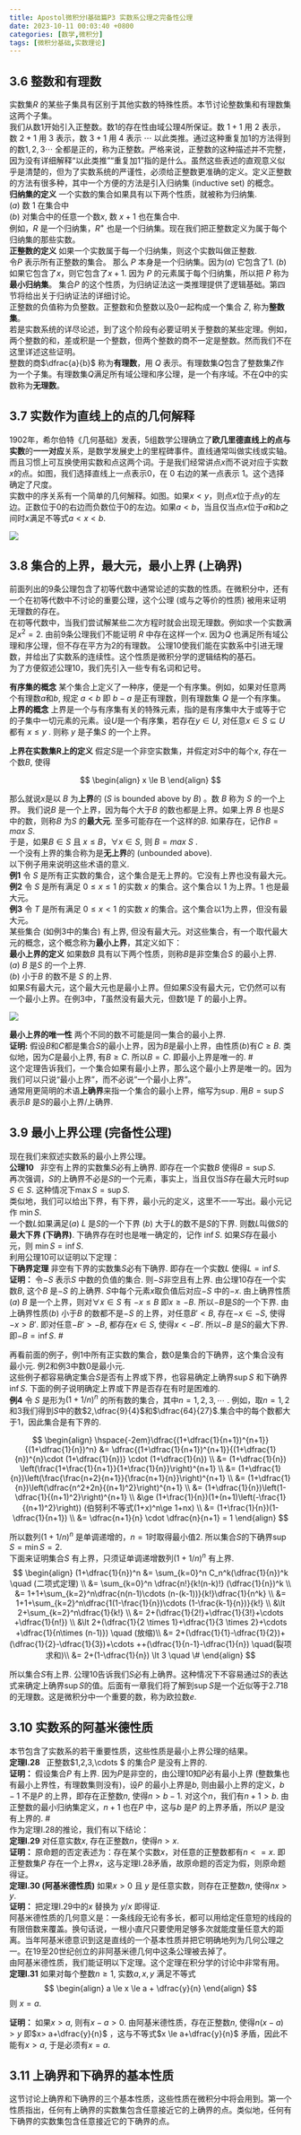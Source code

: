 ```yaml
---
title: Apostol微积分Ⅰ基础篇P3 实数系公理之完备性公理
date: 2023-10-11 00:03:40 +0800
categories: [数学,微积分]
tags: [微积分基础,实数理论]
---
```


## 3.6 整数和有理数

实数集$R$ 的某些子集具有区别于其他实数的特殊性质。本节讨论整数集和有理数集这两个子集。  
我们从数1开始引入正整数。数1的存在性由域公理4所保证。数 $1+1$ 用 $2$ 表示，数 $2+1$ 用 $3$ 表示，数 $3+1$ 用 $4$ 表示 $\cdots$ 以此类推。通过这种重复加1的方法得到的数$1,2,3 \cdots$ 全都是正的，称为正整数。严格来说，正整数的这种描述并不完整，因为没有详细解释“以此类推”“重复加1”指的是什么。虽然这些表述的直观意义似乎是清楚的，但为了实数系统的严谨性，必须给正整数更准确的定义。定义正整数的方法有很多种，其中一个方便的方法是引入归纳集 (inductive set) 的概念。   
**归纳集的定义** 一个实数的集合如果具有以下两个性质，就被称为归纳集.       
$(a)$ 数 $1$ 在集合中    
$(b)$ 对集合中的任意一个数$x$, 数 $x+1$ 也在集合中.  
例如，$R$ 是一个归纳集，$R^+$ 也是一个归纳集。现在我们把正整数定义为属于每个归纳集的那些实数。   
**正整数的定义** 如果一个实数属于每一个归纳集，则这个实数叫做正整数.      
令$P$ 表示所有正整数的集合。 那么 $P$ 本身是一个归纳集。因为$(a)$ 它包含了$1$. $(b)$ 如果它包含了$x$，则它包含了$x+1$. 因为 $P$ 的元素属于每个归纳集，所以把 $P$ 称为**最小归纳集**。 集合$P$ 的这个性质，为归纳证法这一类推理提供了逻辑基础。第四节将给出关于归纳证法的详细讨论。   
正整数的负值称为负整数。正整数和负整数以及0一起构成一个集合 $Z$, 称为**整数集**。  
若是实数系统的详尽论述，到了这个阶段有必要证明关于整数的某些定理。例如，两个整数的和，差或积是一个整数，但两个整数的商不一定是整数。然而我们不在这里详述这些证明。     
整数的商$\dfrac{a}{b}$ 称为**有理数**，用 $Q$ 表示。有理数集$Q$包含了整数集$Z$作为一个子集。有理数集$Q$满足所有域公理和序公理，是一个有序域。不在$Q$中的实数称为**无理数**。   

## 3.7 实数作为直线上的点的几何解释

1902年，希尔伯特《几何基础》发表，5组数学公理确立了**欧几里德直线上的点与实数**的**一一对应**关系，是数学发展史上的里程碑事件。直线通常叫做实线或实轴。而且习惯上可互换使用实数和点这两个词。于是我们经常讲点$x$而不说对应于实数$x$的点。如图，我们选择直线上一点表示$0$，在 $0$ 右边的某一点表示 $1$。这个选择确定了尺度。  
实数中的序关系有一个简单的几何解释。如图。如果$x<y$，则点$x$位于点$y$的左边。正数位于$0$的右边而负数位于$0$的左边。如果$a<b$，当且仅当点$x$位于$a$和$b$之间时$x$满足不等式$a<x<b$.           

![](https://cdn.jsdelivr.net/gh/dlcai/image-bed/img/calculus1_basics_p3/7.png)  





## 3.8 集合的上界，最大元，最小上界 (上确界)   

前面列出的9条公理包含了初等代数中通常论述的实数的性质。在微积分中，还有一个在初等代数中不讨论的重要公理，这个公理 (或与之等价的性质) 被用来证明无理数的存在。   
在初等代数中，当我们尝试解某些二次方程时就会出现无理数。例如求一个实数满足$x^2=2$.  由前9条公理我们不能证明 $R$ 中存在这样一个$x$. 因为$Q$ 也满足所有域公理和序公理，但不存在平方为$2$的有理数。 公理10使我们能在实数系中引进无理数，并给出了实数系的连续性。这个性质是微积分学的逻辑结构的基石。    
为了方便叙述公理10，我们先引入一些专有名词和记号。    

**有序集的概念** 某个集合上定义了一种序，便是一个有序集。例如，如果对任意两个有理数$a$和$b$, 规定 $a<b$ 即 $b-a$ 是正有理数，则有理数集 $Q$ 是一个有序集。   
**上界的概念** 上界是一个与有序集有关的特殊元素，指的是有序集中大于或等于它的子集中一切元素的元素。设$U$是一个有序集，若存在$y \in U$, 对任意$x \in S \subseteq U$ 都有 $x \le y$ . 则称 $y$ 是子集$S$ 的一个上界。   

**上界在实数集R上的定义** 假定$S$是一个非空实数集，并假定对$S$中的每个$x$, 存在一个数$B$, 使得    

$$
\begin{align}
x \le B
\end{align}
$$

那么就说$x$是以 $B$ 为**上界**的 ($S$ is bounded above by $B$) 。数 $B$ 称为 $S$ 的一个上界。 我们说$B$ 是一个上界，因为每个大于$B$ 的数也都是上界。如果上界 $B$ 也是$S$ 中的数，则称$B$ 为$S$ 的**最大元**. 至多可能存在一个这样的$B$. 如果存在，记作$B = max\ S$.     
于是，如果$B \in S$ 且 $x \le B$，$\forall x \in S$, 则 $B= max \ S$ .    
一个没有上界的集合称为是**无上界**的 (unbounded above).     
以下例子用来说明这些术语的意义.  
**例1** 令 $S$ 是所有正实数的集合，这个集合是无上界的。它没有上界也没有最大元。    
**例2** 令 $S$ 是所有满足 $0\le x \le 1$ 的实数 $x$ 的集合。这个集合以 $1$ 为上界。$1$ 也是最大元。    
**例3** 令 $T$ 是所有满足 $0\le x \lt 1$ 的实数 $x$ 的集合。这个集合以1为上界，但没有最大元。     
某些集合 (如例3中的集合) 有上界, 但没有最大元。对这些集合，有一个取代最大元的概念，这个概念称为**最小上界**，其定义如下：    
**最小上界的定义** 如果数$B$ 具有以下两个性质，则称$B$是非空集合$S$ 的最小上界.     
$(a)$ $B$ 是$S$ 的一个上界.   
$(b)$ 小于$B$ 的数不是 $S$ 的上界.    
如果$S$有最大元，这个最大元也是最小上界。但如果$S$没有最大元，它仍然可以有一个最小上界。在例3中，$T$虽然没有最大元，但数$1$是 $T$ 的最小上界。     



![](https://jsd.onmicrosoft.cn/gh/dlcai/image-bed/img/calculus1_basics_p3/8.png)





**最小上界的唯一性**  两个不同的数不可能是同一集合的最小上界.    
**证明:**  假设$B$和$C$都是集合$S$的最小上界，因为$B$是最小上界，由性质$(b)$有$C\ge B$. 类似地，因为$C$是最小上界, 有$B \ge C$. 所以$B=C$. 即最小上界是唯一的. $\#$    
这个定理告诉我们，一个集合如果有最小上界，那么这个最小上界是唯一的。因为我们可以只说“最小上界”，而不必说”一个最小上界”。     
通常用更简明的术语**上确界**来指一个集合的最小上界，缩写为$\sup$.  用$B = \sup S$ 表示$B$ 是$S$的最小上界/上确界.      

## 3.9 最小上界公理 (完备性公理)

现在我们来叙述实数系的最小上界公理。    
**公理10**&nbsp;&nbsp; 非空有上界的实数集$S$必有上确界. 即存在一个实数$B$ 使得$B = \sup S$.      
再次强调，$S$的上确界不必是$S$的一个元素，事实上，当且仅当$S$存在最大元时$\sup S \in S$.  这种情况下$\max S = \sup S$.    
类似地，我们可以给出下界，有下界，最小元的定义，这里不一一写出。最小元记作 $\min S$.     
一个数$L$如果满足$(a)$ $L$ 是$S$的一个下界  $(b)$ 大于$L$的数不是$S$的下界. 则数$L$叫做$S$的 **最大下界 (下确界)**. 下确界存在时也是唯一确定的，记作 $\inf S$. 如果$S$存在最小元，则 $\min S = \inf S$.          
利用公理10可以证明以下定理：  
**下确界定理**  非空有下界的实数集$S$必有下确界.  即存在一个实数$L$ 使得$L=\inf S$.     
**证明：** 令$-S$ 表示$S$ 中数的负值的集合.  则$-S$非空且有上界. 由公理10存在一个实数$B$, 这个$B$ 是$-S$ 的上确界. $S$中每个元素$x$取负值后对应$-S$ 中的$-x$. 由上确界性质$(a)$ $B$ 是一个上界，则对$\forall x \in S$ 有 $-x \le B$ 即$x \ge -B$. 所以$-B$是$S$的一个下界. 由上确界性质$(b)$ 小于$B$ 的数都不是$-S$ 的上界，对任意$B'<B$, 存在$-x \in -S$, 使得$-x>B'$. 即对任意$-B'>-B$, 都存在$x \in S$, 使得$x<-B'$. 所以$-B$ 是$S$的最大下界. 即$-B=\inf S$.    $\#$   
      
再看前面的例子，例1中所有正实数的集合，数$0$是集合的下确界，这个集合没有最小元. 例2和例3中数$0$是最小元.    
这些例子都容易确定集合$S$是否有上界或下界，也容易确定上确界$\sup S$ 和下确界$\inf S$. 下面的例子说明确定上界或下界是否存在有时是困难的.   
**例4**  令 $S$ 是形为$(1+1/n)^n$ 的所有数的集合，其中$n=1,2,3,\cdots$ . 例如，取$n=1,2$和$3$我们得到$S$中的数$2,\dfrac{9}{4}$和$\dfrac{64}{27}$.集合中的每个数都大于1，因此集合是有下界的.    

$$
\begin{align}
\hspace{-2em}\dfrac{(1+\dfrac{1}{n+1})^{n+1}}{(1+\dfrac{1}{n})^n} &= \dfrac{(1+\dfrac{1}{n+1})^{n+1}}{(1+\dfrac{1}{n})^{n}\cdot (1+\dfrac{1}{n})} \cdot (1+\dfrac{1}{n}) \\
&= (1+\dfrac{1}{n}) \left(\frac{1+\frac{1}{n+1}}{1+\frac{1}{n}}\right)^{n+1} \\
&= (1+\dfrac{1}{n})\left(\frac{\frac{n+2}{n+1}}{\frac{n+1}{n}}\right)^{n+1} \\
&= (1+\dfrac{1}{n})\left(\dfrac{n^2+2n}{(n+1)^2}\right)^{n+1} \\
&= (1+\dfrac{1}{n})\left(1-\dfrac{1}{(n+1)^2}\right)^{n+1} \\
&\ge (1+\frac{1}{n})(1+(n+1)\left(-\frac{1}{(n+1)^2}\right))  (伯努利不等式(1+x)^n\ge 1+nx) \\
&= (1+\frac{1}{n})(1-\dfrac{1}{n+1}) \\
&= \dfrac{n+1}{n} \cdot \dfrac{n}{n+1} = 1
\end{align}
$$



所以数列$(1+1/n)^n$ 是单调递增的，$n=1$时取得最小值$2$. 所以集合$S$的下确界$\sup S = \min S = 2$.        
下面来证明集合$S$ 有上界，只须证单调递增数列$(1+1/n)^n$ 有上界.     
$$
\begin{align}
(1+\dfrac{1}{n})^n &= \sum_{k=0}^n C_n^k(\dfrac{1}{n})^k  \quad (二项式定理) \\
&= \sum_{k=0}^n \dfrac{n!}{k!(n-k)!} (\dfrac{1}{n})^k \\
&= 1+1+\sum_{k=2}^n\dfrac{n(n-1)\cdots (n-(k-1))}{k!}\dfrac{1}{n^k} \\
&= 1+1+\sum_{k=2}^n\dfrac{1(1-\frac{1}{n})\cdots (1-\frac{k-1}{n})}{k!} \\
&\lt 2+\sum_{k=2}^n\dfrac{1}{k!} \\
&= 2+(\dfrac{1}{2!}+\dfrac{1}{3!}+\cdots +\dfrac{1}{n!}) \\
&\lt 2+(\dfrac{1}{2 \times 1}+\dfrac{1}{3 \times 2}+\cdots +\dfrac{1}{n\times (n-1)}) \quad (放缩)\\
&= 2+(\dfrac{1}{1}-\dfrac{1}{2})+(\dfrac{1}{2}-\dfrac{1}{3})+\cdots ++(\dfrac{1}{n-1}-\dfrac{1}{n}) \quad(裂项求和)\\
&= 2+(1-\dfrac{1}{n}) \lt 3 \quad \#
\end{align}
$$


所以集合$S$有上界. 公理10告诉我们$S$必有上确界。这种情况下不容易通过$S$的表达式来确定上确界$\sup S$的值。后面有一章我们将了解到$\sup S$是一个近似等于$2.718$的无理数。这是微积分中一个重要的数，称为欧拉数$e$.    

## 3.10 实数系的阿基米德性质

本节包含了实数系的若干重要性质，这些性质是最小上界公理的结果。     
**定理I.28** &nbsp;&nbsp;正整数$1,2,3,\cdots $ 的集合$P$ 是没有上界的.      
**证明：** 假设集合$P$ 有上界. 因为$P$是非空的，由公理10知$P$必有最小上界 (整数集也有最小上界性，有理数集则没有)，设$P$ 的最小上界是$b$, 则由最小上界的定义，$b-1$ 不是$P$ 的上界，即存在正整数$n$, 使得$n>b-1$. 对这个$n$，我们有$n+1 > b$.  由正整数的最小归纳集定义，$n+1$ 也在$P$ 中，这与$b$ 是$P$ 的上界矛盾，所以$P$ 是没有上界的. $\#$     
作为定理I.28的推论，我们有以下结论：   
**定理I.29**  对任意实数$x$, 存在正整数$n$，使得$n>x$.       
**证明：** 原命题的否定表述为：存在某个实数$x$，对任意的正整数都有$n <= x$.   即正整数集$P$ 存在一个上界$x$，这与定理I.28矛盾，故原命题的否定为假，则原命题得证。      
**定理I.30 (阿基米德性质)**  如果$x>0$ 且 $y$ 是任意实数，则存在正整数$n$, 使得$nx>y$.       
**证明：** 把定理I.29中的$x$ 替换为 $y/x$ 即得证.    
阿基米德性质的几何意义是：一条线段无论有多长，都可以用给定任意短的线段的有限倍数来覆盖。换句话说，一根小直尺只要使用足够多次就能度量任意大的距离。当年阿基米德意识到这是直线的一个基本性质并把它明确地列为几何公理之一。在19至20世纪创立的非阿基米德几何中这条公理被去掉了。   
由阿基米德性质，我们能证明以下定理。这个定理在积分学的讨论中非常有用。   
**定理I.31** 如果对每个整数$n \ge 1$,  实数$a, x, y$ 满足不等式    
$$
\begin{align}
a \le x \le a + \dfrac{y}{n}
\end{align}
$$
则 $x = a$.    

**证明：** 如果$x>a$, 则有$x-a >0$.  由阿基米德性质，存在正整数$n$, 使得$n(x-a)>y$ 即$x> a+\dfrac{y}{n}$ ，这与不等式$x \le a+\dfrac{y}{n}$ 矛盾，因此不能有$x>a$, 于是必须有$x=a$.          

## 3.11 上确界和下确界的基本性质

这节讨论上确界和下确界的三个基本性质，这些性质在微积分中将会用到。第一个性质指出，任何有上确界的实数集包含任意接近它的上确界的点。类似地，任何有下确界的实数集包含任意接近它的下确界的点。   
